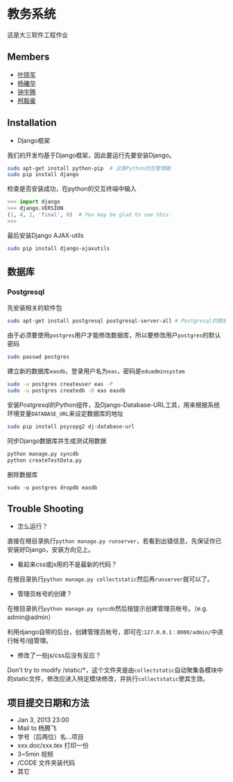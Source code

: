 # 教务系统
这是大三软件工程作业

## Members
* [叶晓军](https://github.com/iphkwan)
* [杨曦华](https://github.com/19thhell)
* [钟宇腾](https://github.com/zonyitoo)
* [柯毅豪](https://github.com/sheepke)

## Installation
* Django框架

我们的开发均基于Django框架，因此要运行先要安装Django。

```bash
sudo apt-get install python-pip  # 这是Python的包管理器
sudo pip install django
```

检查是否安装成功，在python的交互终端中输入
```python
>>> import django
>>> django.VERSION
(1, 4, 2, 'final', 0)  # You may be glad to see this.
>>>
```

最后安装Django AJAX-utils
```bash
sudo pip install django-ajaxutils
```

## 数据库

### Postgresql

先安装相关的软件包

```bash
sudo apt-get install postgresql postgresql-server-all # Postgresql的数据库服务器
```

由于必须要使用`postgres`用户才能修改数据库，所以要修改用户`postgres`的默认密码

```bash
sudo passwd postgres
```

建立新的数据库`easdb`，登录用户名为`eas`，密码是`eduadminsystem`

```bash
sudo -u postgres createuser eas -P
sudo -u postgres createdb -O eas easdb
```

安装Postgresql的Python组件，及Django-Database-URL工具，用来根据系统环境变量`DATABASE_URL`来设定数据库的地址

```bash
sudo pip install psycopg2 dj-database-url
```

同步Django数据库并生成测试用数据

```bash
python manage.py syncdb
python createTestData.py
```

删除数据库

```
sudo -u postgres dropdb easdb
```

## Trouble Shooting
* 怎么运行？

直接在根目录执行`python manage.py runserver`，若看到出错信息，先保证你已安装好Django，安装方向见上。

* 看起来css或js用的不是最新的代码？

在根目录执行`python manage.py collectstatic`然后再`runserver`就可以了。

* 管理员帐号的创建？

在根目录执行`python manage.py syncdb`然后按提示创建管理员帐号。（e.g. admin@admin）

利用django自带的后台，创建管理员帐号，即可在:`127.0.0.1：8000/admin/`中进行帐号/组管理。

* 修改了一些js/css后没有反应？

Don't try to modify /static/\*，这个文件夹是由`collectstatic`自动聚集各模块中的static文件，修改应进入特定模块修改，并执行`collectstatic`使其生效。

## 项目提交日期和方法
* Jan 3, 2013 23:00
* Mail to 杨腾飞
* 学号（后两位）名...项目
* xxx.doc/xxx.tex  打印一份
* 3~5min 视频
* /CODE 文件夹装代码
* 其它
